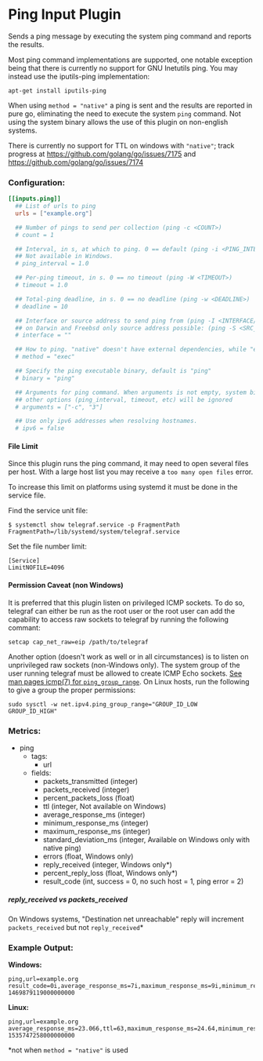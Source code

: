 # Ping Input Plugin

Sends a ping message by executing the system ping command and reports the results.

Most ping command implementations are supported, one notable exception being
that there is currently no support for GNU Inetutils ping.  You may instead
use the iputils-ping implementation:
```
apt-get install iputils-ping
```

When using `method = "native"` a ping is sent and the results are reported in pure go, eliminating the need to execute the system `ping` command. Not using the system binary allows the use of this plugin on non-english systems.

There is currently no support for TTL on windows with `"native"`; track progress at https://github.com/golang/go/issues/7175 and https://github.com/golang/go/issues/7174

### Configuration:

```toml
[[inputs.ping]]
  ## List of urls to ping
  urls = ["example.org"]

  ## Number of pings to send per collection (ping -c <COUNT>)
  # count = 1

  ## Interval, in s, at which to ping. 0 == default (ping -i <PING_INTERVAL>)
  ## Not available in Windows.
  # ping_interval = 1.0

  ## Per-ping timeout, in s. 0 == no timeout (ping -W <TIMEOUT>)
  # timeout = 1.0

  ## Total-ping deadline, in s. 0 == no deadline (ping -w <DEADLINE>)
  # deadline = 10

  ## Interface or source address to send ping from (ping -I <INTERFACE/SRC_ADDR>)
  ## on Darwin and Freebsd only source address possible: (ping -S <SRC_ADDR>)
  # interface = ""

  ## How to ping. "native" doesn't have external dependencies, while "exec" depends on 'ping'.
  # method = "exec"

  ## Specify the ping executable binary, default is "ping"
  # binary = "ping"

  ## Arguments for ping command. When arguments is not empty, system binary will be used and
  ## other options (ping_interval, timeout, etc) will be ignored
  # arguments = ["-c", "3"]

  ## Use only ipv6 addresses when resolving hostnames.
  # ipv6 = false
```

#### File Limit

Since this plugin runs the ping command, it may need to open several files per
host.  With a large host list you may receive a `too many open files` error.

To increase this limit on platforms using systemd it must be done in the
service file.


Find the service unit file:
```
$ systemctl show telegraf.service -p FragmentPath
FragmentPath=/lib/systemd/system/telegraf.service
```

Set the file number limit:
```
[Service]
LimitNOFILE=4096
```

#### Permission Caveat (non Windows)

It is preferred that this plugin listen on privileged ICMP sockets. To do so, telegraf can either be run as the root user or the root user can add the capability to access raw sockets to telegraf by running the following commant:

```
setcap cap_net_raw=eip /path/to/telegraf
```

Another option (doesn't work as well or in all circumstances) is to listen on unprivileged raw sockets (non-Windows only). The system group of the user running telegraf must be allowed to create ICMP Echo sockets. [See man pages icmp(7) for `ping_group_range`](http://man7.org/linux/man-pages/man7/icmp.7.html). On Linux hosts, run the following to give a group the proper permissions:

```
sudo sysctl -w net.ipv4.ping_group_range="GROUP_ID_LOW   GROUP_ID_HIGH"
```


### Metrics:

- ping
  - tags:
    - url
  - fields:
    - packets_transmitted (integer)
    - packets_received (integer)
    - percent_packets_loss (float)
    - ttl (integer, Not available on Windows)
    - average_response_ms (integer)
    - minimum_response_ms (integer)
    - maximum_response_ms (integer)
    - standard_deviation_ms (integer, Available on Windows only with native ping)
    - errors (float, Windows only)
    - reply_received (integer, Windows only*)
    - percent_reply_loss (float, Windows only*)
    - result_code (int, success = 0, no such host = 1, ping error = 2)

##### reply_received vs packets_received

On Windows systems, "Destination net unreachable" reply will increment `packets_received` but not `reply_received`*

### Example Output:

**Windows:**
```
ping,url=example.org result_code=0i,average_response_ms=7i,maximum_response_ms=9i,minimum_response_ms=7i,packets_received=4i,packets_transmitted=4i,percent_packet_loss=0,percent_reply_loss=0,reply_received=4i 1469879119000000000
```

**Linux:**
```
ping,url=example.org average_response_ms=23.066,ttl=63,maximum_response_ms=24.64,minimum_response_ms=22.451,packets_received=5i,packets_transmitted=5i,percent_packet_loss=0,result_code=0i,standard_deviation_ms=0.809 1535747258000000000
```

*not when `method = "native"` is used
